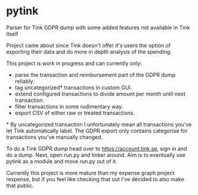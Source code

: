 # pytink
Parser for Tink GDPR dump with some added features not available in Tink itself

Project came about since Tink doesn't offer it's users the option of exporting
their data and do more in depth analysis of the spending.

This project is work in progress and can currently only:
* parse the transaction and reimbursement part of the GDPR dump reliably.
* tag uncategorized\* transactions in custom GUI.
* extend configured transactions to divide amount per month until next transaction.
* filter transactions in some rudimentary way.
* export CSV of either raw or treated transactions.

\* By uncategorized transaction I unfortunately mean all transactions you've let Tink automatically label.
The GDPR export only contains categorise for transactions you've manually changed.

To do a Tink GDPR dump head over to https://account.tink.se, sign in and do a dump.
Next, open run.py and tinker around. 
Aim is to eventually use pytink as a module and move run.py out of it.

Currently this project is more mature than my expense graph project rexpense,
but if you feel like checking that out I've decided to also make that public.
